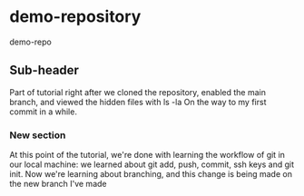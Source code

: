 # demo-repository
demo-repo

## Sub-header

Part of tutorial right after we cloned the repository, enabled the main branch, and viewed the hidden files with ls -la
On the way to my first commit in a while.

### New section 

At this point of the tutorial, we're done with learning the workflow of git in our local machine: we learned about git add, push, commit, ssh keys and git init. Now we're learning about branching, and this change is being made on the new branch I've made